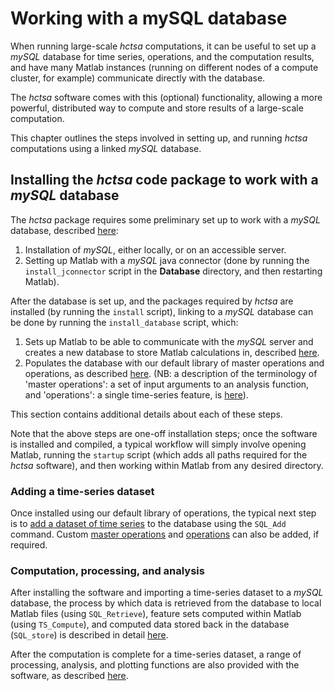 # Working with a mySQL database

When running large-scale _hctsa_ computations, it can be useful to set up a _mySQL_ database for time series, operations, and the computation results, and have many Matlab instances \(running on different nodes of a compute cluster, for example\) communicate directly with the database.

The _hctsa_ software comes with this \(optional\) functionality, allowing a more powerful, distributed way to compute and store results of a large-scale computation.

This chapter outlines the steps involved in setting up, and running _hctsa_ computations using a linked _mySQL_ database.

## Installing the _hctsa_ code package to work with a _mySQL_ database

The _hctsa_ package requires some preliminary set up to work with a _mySQL_ database, described [here](setup_mysql_database.md):

1. Installation of _mySQL_, either locally, or on an accessible server.
2. Setting up Matlab with a _mySQL_ java connector \(done by running the `install_jconnector` script in the **Database** directory, and then restarting Matlab\).

After the database is set up, and the packages required by _hctsa_ are installed \(by running the `install` script\), linking to a _mySQL_ database can be done by running the `install_database` script, which:

1. Sets up Matlab to be able to communicate with the _mySQL_ server and creates a new database to store Matlab calculations in, described [here](setup_mysql_database.md).
2. Populates the database with our default library of master operations and operations, as described [here](populating.md). \(NB: a description of the terminology of 'master operations': a set of input arguments to an analysis function, and 'operations': a single time-series feature, is [here](populating.md)\).

This section contains additional details about each of these steps.

Note that the above steps are one-off installation steps; once the software is installed and compiled, a typical workflow will simply involve opening Matlab, running the `startup` script \(which adds all paths required for the _hctsa_ software\), and then working within Matlab from any desired directory.

### Adding a time-series dataset

Once installed using our default library of operations, the typical next step is to [add a dataset of time series](adding_time_series.md) to the database using the `SQL_Add` command. Custom [master operations](https://github.com/benfulcher/hctsaDocumentation/tree/71794292cac125d96004eacd0c1934c6feacd36b/adding_master_operations.md) and [operations](https://github.com/benfulcher/hctsaDocumentation/tree/71794292cac125d96004eacd0c1934c6feacd36b/adding_operations.md) can also be added, if required.

### Computation, processing, and analysis

After installing the software and importing a time-series dataset to a _mySQL_ database, the process by which data is retrieved from the database to local Matlab files \(using `SQL_Retrieve`\), feature sets computed within Matlab \(using `TS_Compute`\), and computed data stored back in the database \(`SQL_store`\) is described in detail [here](../calculating/).

After the computation is complete for a time-series dataset, a range of processing, analysis, and plotting functions are also provided with the software, as described [here](../analyzing_visualizing/).

